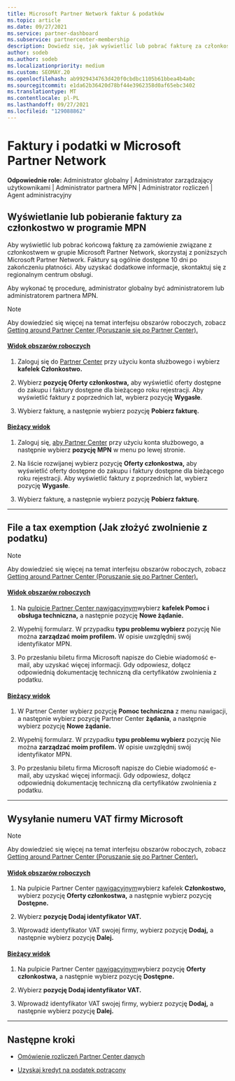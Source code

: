 ```yaml
---
title: Microsoft Partner Network faktur & podatków
ms.topic: article
ms.date: 09/27/2021
ms.service: partner-dashboard
ms.subservice: partnercenter-membership
description: Dowiedz się, jak wyświetlić lub pobrać fakturę za członkostwo w programie MPN, jak przesłać fakturę do zwolnienia z podatku oraz jak wysłać do firmy Microsoft numer NIP.
author: sodeb
ms.author: sodeb
ms.localizationpriority: medium
ms.custom: SEOMAY.20
ms.openlocfilehash: ab9929434763d420f0cbdbc1105b61bbea4b4a0c
ms.sourcegitcommit: e1da62b36420d78bf44e3962358d0af65ebc3402
ms.translationtype: MT
ms.contentlocale: pl-PL
ms.lasthandoff: 09/27/2021
ms.locfileid: "129088862"
---
```

# <a name="invoices-and-taxes-in-the-microsoft-partner-network"></a>Faktury i podatki w Microsoft Partner Network

**Odpowiednie role:** Administrator globalny | Administrator zarządzający użytkownikami | Administrator partnera MPN | Administrator rozliczeń | Agent administracyjny

## <a name="view-or-download-your-mpn-membership-invoice"></a>Wyświetlanie lub pobieranie faktury za członkostwo w programie MPN

Aby wyświetlić lub pobrać końcową fakturę za zamówienie związane z członkostwem w grupie Microsoft Partner Network, skorzystaj z poniższych Microsoft Partner Network. Faktury są ogólnie dostępne 10 dni po zakończeniu płatności. Aby uzyskać dodatkowe informacje, skontaktuj się z regionalnym centrum obsługi.  

Aby wykonać tę procedurę, administrator globalny być administratorem lub administratorem partnera MPN.

> [!NOTE]
> Aby dowiedzieć się więcej na temat interfejsu obszarów roboczych, zobacz [Getting around Partner Center (Poruszanie się po Partner Center).](get-around-partner-center.md#turn-workspaces-on-and-off)

#### <a name="workspaces-view"></a>[Widok obszarów roboczych](#tab/workspaces-view)

1. Zaloguj się do [Partner Center](https://partner.microsoft.com/dashboard/home) przy użyciu konta służbowego i wybierz **kafelek Członkostwo.**

2. Wybierz **pozycję Oferty członkostwa,** aby wyświetlić oferty dostępne do zakupu i faktury dostępne dla bieżącego roku rejestracji. Aby wyświetlić faktury z poprzednich lat, wybierz pozycję **Wygasłe**.

3. Wybierz fakturę, a następnie wybierz pozycję **Pobierz fakturę.**

#### <a name="current-view"></a>[Bieżący widok](#tab/current-view)

1. Zaloguj się, [aby Partner Center](https://partner.microsoft.com/dashboard/home) przy użyciu konta służbowego, a następnie wybierz **pozycję MPN** w menu po lewej stronie.

2. Na liście rozwijanej wybierz pozycję **Oferty członkostwa,** aby wyświetlić oferty dostępne do zakupu i faktury dostępne dla bieżącego roku rejestracji. Aby wyświetlić faktury z poprzednich lat, wybierz pozycję **Wygasłe**.

3. Wybierz fakturę, a następnie wybierz pozycję **Pobierz fakturę.**

* * *

## <a name="file-a-tax-exemption"></a>File a tax exemption (Jak złożyć zwolnienie z podatku)

> [!NOTE]
> Aby dowiedzieć się więcej na temat interfejsu obszarów roboczych, zobacz [Getting around Partner Center (Poruszanie się po Partner Center).](get-around-partner-center.md#turn-workspaces-on-and-off)

#### <a name="workspaces-view"></a>[Widok obszarów roboczych](#tab/workspaces-view)

1. Na [pulpicie Partner Center nawigacyjnym](https://partner.microsoft.com/dashboard/home)wybierz **kafelek Pomoc i obsługa techniczna,** a następnie pozycję **Nowe żądanie.**

2. Wypełnij formularz. W przypadku **typu problemu wybierz** pozycję Nie można **zarządzać moim profilem.** W opisie uwzględnij swój identyfikator MPN.

3. Po przesłaniu biletu firma Microsoft napisze do Ciebie wiadomość e-mail, aby uzyskać więcej informacji. Gdy odpowiesz, dołącz odpowiednią dokumentację techniczną dla certyfikatów zwolnienia z podatku.

#### <a name="current-view"></a>[Bieżący widok](#tab/current-view)

1. W Partner Center wybierz pozycję **Pomoc techniczna** z menu nawigacji, a następnie wybierz pozycję Partner Center **żądania**, a następnie wybierz pozycję **Nowe żądanie.**

2. Wypełnij formularz. W przypadku **typu problemu wybierz** pozycję Nie można **zarządzać moim profilem.** W opisie uwzględnij swój identyfikator MPN.

3. Po przesłaniu biletu firma Microsoft napisze do Ciebie wiadomość e-mail, aby uzyskać więcej informacji. Gdy odpowiesz, dołącz odpowiednią dokumentację techniczną dla certyfikatów zwolnienia z podatku.

* * *

## <a name="send-microsoft-your-vat-id-number"></a>Wysyłanie numeru VAT firmy Microsoft

> [!NOTE]
> Aby dowiedzieć się więcej na temat interfejsu obszarów roboczych, zobacz [Getting around Partner Center (Poruszanie się po Partner Center).](get-around-partner-center.md#turn-workspaces-on-and-off)

#### <a name="workspaces-view"></a>[Widok obszarów roboczych](#tab/workspaces-view)

1. Na pulpicie Partner Center [nawigacyjnym](https://partner.microsoft.com/dashboard/home)wybierz kafelek **Członkostwo,** wybierz pozycję **Oferty członkostwa,** a następnie wybierz pozycję **Dostępne.**

2. Wybierz **pozycję Dodaj identyfikator VAT.**

3. Wprowadź identyfikator VAT swojej firmy, wybierz pozycję **Dodaj,** a następnie wybierz pozycję **Dalej.**

#### <a name="current-view"></a>[Bieżący widok](#tab/current-view)

1. Na pulpicie Partner Center [nawigacyjnym](https://partner.microsoft.com/dashboard/home)wybierz pozycję **Oferty członkostwa,** a następnie wybierz pozycję **Dostępne.**

2. Wybierz **pozycję Dodaj identyfikator VAT.**

3. Wprowadź identyfikator VAT swojej firmy, wybierz pozycję **Dodaj,** a następnie wybierz pozycję **Dalej.**

* * *

## <a name="next-steps"></a>Następne kroki

- [Omówienie rozliczeń Partner Center danych](billing-basics.md)

- [Uzyskaj kredyt na podatek potrącony](withholding-tax-credit-form.md)